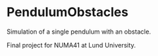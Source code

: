 # PendulumObstacles
Simulation of a single pendulum with an obstacle.

Final project for NUMA41 at Lund University. 
